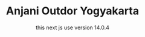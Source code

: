 <h1 align='center'>Anjani Outdor Yogyakarta</h1>

<p align='center'>this next js use version 14.0.4</p>
